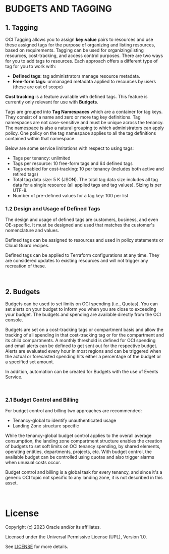 # BUDGETS AND TAGGING

## 1. Tagging

OCI Tagging allows you to assign **key:value** pairs to resources and use these assigned tags for the purpose of organizing and listing resources, based on requirements. Tagging can be used for organizing/listing resources, cost-tracking, and access control purposes. There are two ways for you to add tags to resources. Each approach offers a different type of tag for you to work with:

- **Defined tags**: tag administrators manage resource metadata.
- **Free-form tags**: unmanaged metadata applied to resources by users (these are out of scope)

**Cost tracking** is a feature available with defined tags. This feature is currently only relevant for use with **Budgets**.

Tags are grouped into **Tag Namespaces** which are a container for tag keys. They consist of a name and zero or more tag key definitions. Tag namespaces are not case-sensitive and must be unique across the tenancy. The namespace is also a natural grouping to which administrators can apply policy. One policy on the tag namespace applies to all the tag definitions contained within that namespace.

Below are some service limitations with respect to using tags:

- Tags per tenancy: unlimited
- Tags per resource: 10 free-form tags and 64 defined tags
- Tags enabled for cost-tracking: 10 per tenancy (includes both active and retired tags)
- Total tag data size: 5 K (JSON). The total tag data size includes all tag data for a single resource (all applied tags and tag values). Sizing is per UTF-8.
- Number of pre-defined values for a tag key: 100 per list
&nbsp; 
### 1.2 Design and Usage of Defined Tags 

The design and usage of defined tags are customers, business, and even OE-specific. It must be designed and used that matches the customer's nomenclature and values.

Defined tags can be assigned to resources and used in policy statements or Cloud Guard recipes.

Defined tags can be applied to Terraform configurations at any time. They are considered updates to existing resources and will not trigger any recreation of these.

&nbsp; 
## 2. Budgets

Budgets can be used to set limits on OCI spending (i.e., Quotas). You can set alerts on your budget to inform you when you are close to exceeding your budget. The budgets and spending are available directly from the OCI console.

Budgets are set on a cost-tracking tags or compartment basis and allow the tracking of all spending in that cost-tracking tag or for the compartment and its child compartments. A monthly threshold is defined for OCI spending and email alerts can be defined to get sent out for the respective budget. Alerts are evaluated every hour in most regions and can be triggered when the actual or forecasted spending hits either a percentage of the budget or a specified set amount.

In addition, automation can be created for Budgets with the use of Events Service.

&nbsp; 
### 2.1 Budget Control and Billing

For budget control and billing two approaches are recommended:

- Tenancy-global to identify unauthenticated usage
- Landing Zone structure specific
  

While the tenancy-global budget control applies to the overall average consumption, the landing zone compartment structure enables the creation of budgets to set soft limits on OCI tenancy spending, by shared elements, operating entities, departments, projects, etc. With budget control, the available budget can be controlled using quotas and also trigger alarms when unusual costs occur.

Budget control and billing is a global task for every tenancy, and since it's a generic OCI topic not specific to any landing zone, it is not described in this asset. 

&nbsp; 
&nbsp; 
# License

Copyright (c) 2023 Oracle and/or its affiliates.

Licensed under the Universal Permissive License (UPL), Version 1.0.

See [LICENSE](https://github.com/oracle-devrel/technology-engineering/blob/main/LICENSE) for more details.

